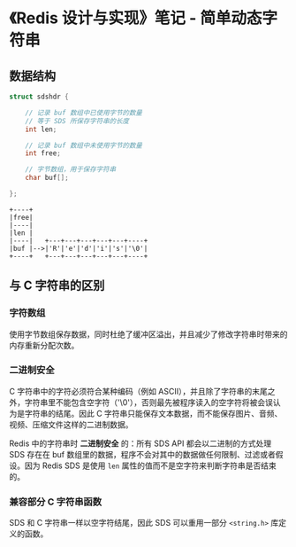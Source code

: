 # 《Redis 设计与实现》笔记 - 简单动态字符串

## 数据结构

```c
struct sdshdr {

    // 记录 buf 数组中已使用字节的数量
    // 等于 SDS 所保存字符串的长度
    int len;

    // 记录 buf 数组中未使用字节的数量
    int free;

    // 字节数组，用于保存字符串
    char buf[];

};
```

```plain text
+----+
|free|
|----|
|len |
|----|   +---+---+---+---+---+----+
|buf |-->|'R'|'e'|'d'|'i'|'s'|'\0'|
+----+   +---+---+---+---+---+----+
```

## 与 C 字符串的区别

### 字符数组

使用字节数组保存数据，同时杜绝了缓冲区溢出，并且减少了修改字符串时带来的内存重新分配次数。

### 二进制安全

C 字符串中的字符必须符合某种编码（例如 ASCII），并且除了字符串的末尾之外，字符串里不能包含空字符（'\0'），否则最先被程序读入的空字符将被会误认为是字符串的结尾。因此 C 字符串只能保存文本数据，而不能保存图片、音频、视频、压缩文件这样的二进制数据。

Redis 中的字符串时 **二进制安全** 的：所有 SDS API 都会以二进制的方式处理 SDS 存在在 buf 数组里的数据，程序不会对其中的数据做任何限制、过滤或者假设。因为 Redis SDS 是使用 `len` 属性的值而不是空字符来判断字符串是否结束的。

### 兼容部分 C 字符串函数

SDS 和 C 字符串一样以空字符结尾，因此 SDS 可以重用一部分 `<string.h>` 库定义的函数。
